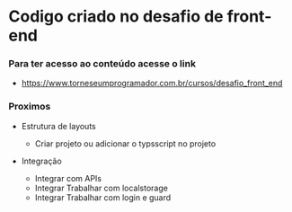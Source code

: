 # Codigo criado no desafio de front-end
### Para ter acesso ao conteúdo acesse o link
- https://www.torneseumprogramador.com.br/cursos/desafio_front_end


### Proximos
- Estrutura de layouts
    - Criar projeto ou adicionar o typsscript no projeto

- Integração
    - Integrar com APIs
    - Integrar Trabalhar com localstorage
    - Integrar Trabalhar com login e guard